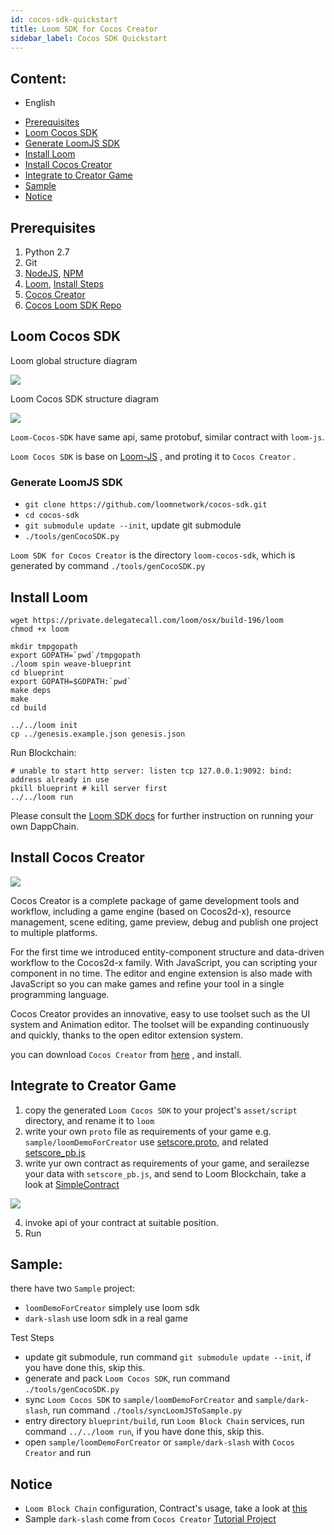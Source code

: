 ```yaml
---
id: cocos-sdk-quickstart
title: Loom SDK for Cocos Creator
sidebar_label: Cocos SDK Quickstart
---
```


## Content:
- English
 * [Prerequisites](#prerequisites)
 * [Loom Cocos SDK](#loom-cocos-sdk)
 * [Generate LoomJS SDK](#generate-loomjs-sdk)
 * [Install Loom](#install-loom)
 * [Install Cocos Creator](#install-cocos-creator)
 * [Integrate to Creator Game](#integrate-to-creator-game)
 * [Sample](#sample)
 * [Notice](#notice)

## Prerequisites

1. Python 2.7
2. Git
3. [NodeJS](https://nodejs.org/en/), [NPM](https://www.npmjs.com/get-npm)
4. [Loom](https://loomx.io/), [Install Steps](https://loomx.io/developers/docs/en/prereqs.html)
5. [Cocos Creator](http://www.cocos.com/creator)
6. [Cocos Loom SDK Repo](https://github.com/loomnetwork/cocos-sdk/)

## Loom Cocos SDK

Loom global structure diagram

![](/developers/img/Loom-Cocos-SDK.png)

Loom Cocos SDK structure diagram

![](/developers/img/loom-cocos-sdk-struct.png)

`Loom-Cocos-SDK` have same api, same protobuf, similar contract with `loom-js`.

`Loom Cocos SDK` is base on [Loom-JS](https://github.com/loomnetwork/loom-js/) , and proting it to `Cocos Creator` .

### Generate LoomJS SDK
* `git clone https://github.com/loomnetwork/cocos-sdk.git`
* `cd cocos-sdk`
* `git submodule update --init`, update git submodule
* `./tools/genCocoSDK.py`

`Loom SDK for Cocos Creator` is the directory `loom-cocos-sdk`, which is generated by command `./tools/genCocoSDK.py`

## Install Loom

```
wget https://private.delegatecall.com/loom/osx/build-196/loom
chmod +x loom

mkdir tmpgopath
export GOPATH=`pwd`/tmpgopath
./loom spin weave-blueprint
cd blueprint
export GOPATH=$GOPATH:`pwd`
make deps
make
cd build

../../loom init
cp ../genesis.example.json genesis.json
```

Run Blockchain:

```
# unable to start http server: listen tcp 127.0.0.1:9092: bind: address already in use
pkill blueprint # kill server first
../../loom run
```



Please consult the [Loom SDK docs](https://loomx.io/developers/docs/en/prereqs.html) for further instruction on running your own DappChain.

## Install Cocos Creator

![](http://www.cocos2d-x.org/s/images/creator_192.png)

Cocos Creator is a complete package of game development tools and workflow, including a game engine (based on Cocos2d-x), resource management, scene editing, game preview, debug and publish one project to multiple platforms.

For the first time we introduced entity-component structure and data-driven workflow to the Cocos2d-x family. With JavaScript, you can scripting your component in no time. The editor and engine extension is also made with JavaScript so you can make games and refine your tool in a single programming language.

Cocos Creator provides an innovative, easy to use toolset such as the UI system and Animation editor. The toolset will be expanding continuously and quickly, thanks to the open editor extension system.

you can download `Cocos Creator` from [here](http://www.cocos.com/creator) , and install.

## Integrate to Creator Game

1. copy the generated `Loom Cocos SDK` to your project's `asset/script` directory, and rename it to `loom`
2. write your own `proto` file as requirements of your game
  e.g. `sample/loomDemoForCreator` use  [setscore.proto](https://github.com/loomnetwork/phaser-sdk-demo/blob/master/src/assets/protobuff/setscore.proto), and related [setscore_pb.js](https://github.com/loomnetwork/phaser-sdk-demo/blob/master/src/assets/protobuff/setscore_pb.js)
3. write yur own contract as requirements of your game, and serailezse your data with `setscore_pb.js`, and send to Loom Blockchain, take a look at [SimpleContract](https://github.com/loomnetwork/phaser-sdk-demo/blob/master/src/SimpleContract.js)

![](/developers/img/script_loom_folder.png)

4. invoke api of your contract at suitable position.
5. Run

## Sample:

there have two `Sample` project:
* `loomDemoForCreator` simplely use loom sdk
* `dark-slash` use loom sdk in a real game

Test Steps

* update git submodule, run command `git submodule update --init`, if you have done this, skip this.
* generate and pack `Loom Cocos SDK`, run command `./tools/genCocoSDK.py`
* sync `Loom Cocos SDK` to `sample/loomDemoForCreator` and `sample/dark-slash`, run command `./tools/syncLoomJSToSample.py`
* entry directory `blueprint/build`, run `Loom Block Chain` services, run command `../../loom run`, if you have done this, skip this.
* open `sample/loomDemoForCreator` or `sample/dark-slash` with `Cocos Creator` and run

## Notice

* `Loom Block Chain` configuration, Contract's usage, take a look at [this](https://loomx.io/developers/docs/en/prereqs.html)
* Sample `dark-slash` come from `Cocos Creator` [Tutorial Project](https://github.com/cocos-creator/tutorial-dark-slash)
